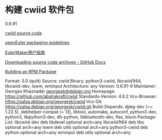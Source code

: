 # 构建 cwiid 软件包

0.6.91

[cwiid source code](https://salsa.debian.org/georgesk/cwiid/-/archive/upstream/0.6.91/cwiid-upstream-0.6.91.tar.gz)

[openEuler packaging guidelines](https://gitee.com/openeuler/community/blob/master/zh/contributors/packaging.md)

[EulerMaker用户指南](https://docs.openeuler.org/zh/docs/24.03_LTS/docs/EulerMaker/EulerMaker%E7%94%A8%E6%88%B7%E6%8C%87%E5%8D%97.html)

[Downloading source code archives - GitHub Docs](https://docs.github.com/en/repositories/working-with-files/using-files/downloading-source-code-archives#source-code-archive-urls)

[Building an RPM Package](https://docs.openeuler.org/en/docs/22.03_LTS_SP1/docs/ApplicationDev/building-an-rpm-package.html)

Format: 3.0 (quilt)
Source: cwiid
Binary: python3-cwiid, libcwiid1t64, libcwiid-dev, lswm, wminput
Architecture: any
Version: 0.6.91-9
Maintainer: Georges Khaznadar <georgesk@debian.org>
Homepage: https://github.com/abstrakraft/cwiid
Standards-Version: 4.6.2
Vcs-Browser: https://salsa.debian.org/georgesk/cwiid
Vcs-Git: https://salsa.debian.org/georgesk/cwiid.git
Build-Depends: dpkg-dev (>= 1.22.5), debhelper-compat (= 13), libtool, automake, autoconf, python3-dev, python3, libpython3-dev, dh-python, libbluetooth-dev, flex, bison
Package-List:
 libcwiid-dev deb libdevel optional arch=any
 libcwiid1t64 deb libs optional arch=any
 lswm deb utils optional arch=any
 python3-cwiid deb python optional arch=any
 wminput deb utils optional arch=any

